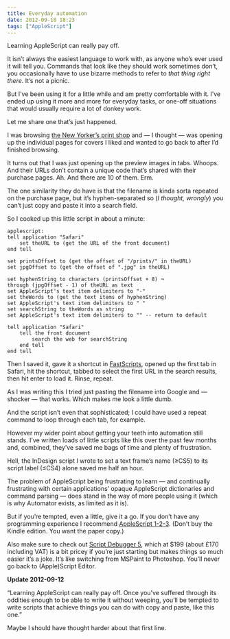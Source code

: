 ```yaml
---
title: Everyday automation
date: 2012-09-18 18:23
tags: ["AppleScript"]
---
```


Learning AppleScript can really pay off.

It isn’t always the easiest language to work with, as anyone who’s ever used it will tell you. Commands that look like they should work sometimes don’t, you occasionally have to use bizarre methods to refer to *that thing right there*. It’s not a picnic.

But I’ve been using it for a little while and am pretty comfortable with it. I’ve ended up using it more and more for everyday tasks, or one-off situations that would usually require a lot of donkey work.

Let me share one that’s just happened.

I was browsing [the New Yorker’s print shop][nwykr] and — I thought — was opening up the individual pages for covers I liked and wanted to go back to after I’d finished browsing.

It turns out that I was just opening up the preview images in tabs. Whoops. And their URLs don’t contain a unique code that’s shared with their purchase pages. Ah. And there are 10 of them. Erm.

The one similarity they do have is that the filename is kinda sorta repeated on the purchase page, but it’s hyphen-separated so (*I thought, wrongly*) you can’t just copy and paste it into a search field.

So I cooked up this little script in about a minute:

    applescript:
    tell application "Safari"
        set theURL to (get the URL of the front document)
    end tell

    set printsOffset to (get the offset of "/prints/" in theURL)
    set jpgOffset to (get the offset of ".jpg" in theURL)

    set hyphenString to characters (printsOffset + 8) ¬
    through (jpgOffset - 1) of theURL as text
    set AppleScript's text item delimiters to "-"
    set theWords to (get the text items of hyphenString)
    set AppleScript's text item delimiters to " "
    set searchString to theWords as string
    set AppleScript's text item delimiters to "" -- return to default

    tell application "Safari"
        tell the front document
            search the web for searchString
        end tell
    end tell

Then I saved it, gave it a shortcut in [FastScripts][fs], opened up the first tab in Safari, hit the shortcut, tabbed to select the first URL in the search results, then hit enter to load it. Rinse, repeat.

As I was writing this I tried just pasting the filename into Google and — shocker — that works. Which makes me look a little dumb.

And the script isn’t even that sophisticated; I could have used a repeat command to loop through each tab, for example.

However my wider point about getting your teeth into automation still stands. I’ve written loads of little scripts like this over the past few months and, combined, they’ve saved me bags of time and plenty of frustration.

Hell, the InDesign script I wrote to set a text frame’s name (≥CS5) to its script label (≤CS4) alone saved me half an hour.

The problem of AppleScript being frustrating to learn — and continually frustrating with certain applications’ opaque AppleScript dictionaries and command parsing — does stand in the way of more people using it (which is why Automator exists, as limited as it is).

But if you’re tempted, even a little, give it a go. If you don’t have any programming experience I recommend [AppleScript 1-2-3][a123]. (Don’t buy the Kindle edition. You want the paper copy.)

Also make sure to check out [Script Debugger 5][sd5], which at $199 (about £170 including VAT) is a bit pricey if you’re just starting but makes things so much easier it’s a joke. It’s like switching from MSPaint to Photoshop. You’ll never go back to (Apple)Script Editor.

<div class="flag">
  <p><strong>Update 2012-09-12</p></strong>
  <p>“Learning AppleScript can really pay off. Once you’ve suffered through its oddities enough to be able to write it without weeping, you’ll be tempted to write scripts that achieve things you can do with copy and paste, like this one.”</p>
  <p>Maybe I should have thought harder about that first line.</p>
</div>

[nwykr]:    http://www.condenaststore.com/-se/newyorkerstore.htm
[fs]:   http://www.red-sweater.com/fastscripts/
[a123]: http://www.amazon.co.uk/AppleScript-1-2-3-Self-Paced-Learning-Training/dp/0321149319/ref=sr_1_1?ie=UTF8&qid=1347986804&sr=8-1
[sd5]:  http://www.latenightsw.com
